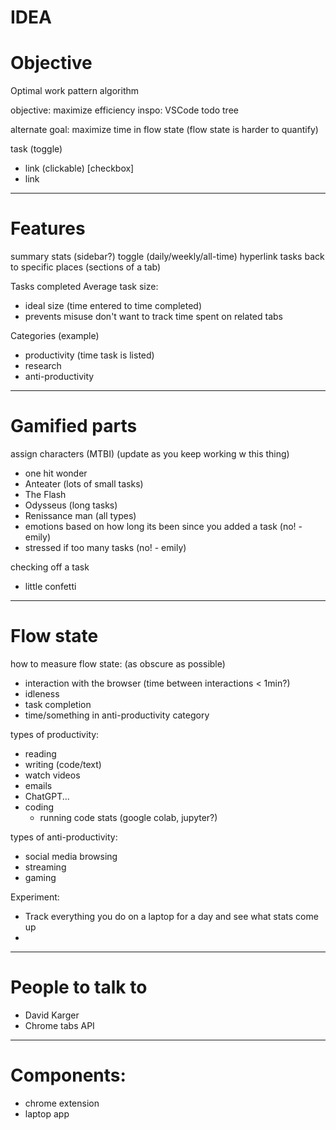 # IDEA

# Objective
Optimal work pattern algorithm

objective: maximize efficiency
inspo: VSCode todo tree

alternate goal: maximize time in flow state (flow state is harder to quantify)


task (toggle)
- link (clickable)  [checkbox]
- link
 
----------------------------------------------

# Features

summary stats (sidebar?)
toggle (daily/weekly/all-time)
hyperlink tasks back to specific places (sections of a tab)


Tasks completed
Average task size:
- ideal size (time entered to time completed)
- prevents misuse don't want to track time spent on related tabs

Categories (example)
- productivity (time task is listed)
- research
- anti-productivity

 ----------------------------------------------

# Gamified parts

assign characters (MTBI) (update as you keep working w this thing)
- one hit wonder
- Anteater (lots of small tasks)
- The Flash 
- Odysseus (long tasks)
- Renissance man (all types)
- emotions based on how long its been since you added a task (no! - emily)
- stressed if too many tasks (no! - emily)

checking off a task
- little confetti

 ----------------------------------------------

# Flow state

how to measure flow state: (as obscure as possible)
- interaction with the browser (time between interactions < 1min?)
- idleness
- task completion
- time/something in anti-productivity category

types of productivity:
- reading
- writing (code/text)
- watch videos
- emails
- ChatGPT...
- coding
    - running code stats (google colab, jupyter?)
        

types of anti-productivity:
- social media browsing
- streaming
- gaming

Experiment:
- Track everything you do on a laptop for a day and see what stats come up
- 


----------------------------------------------

# People to talk to
- David Karger
- Chrome tabs API


----------------------------------------------

# Components:
- chrome extension 
- laptop app
